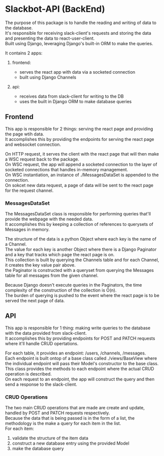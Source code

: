 # Slackbot-API (BackEnd)

The purpose of this package is to handle the reading and writing of data to the database.  
It's responsible for receiving slack-client's requests and storing the data and presenting the data to react-user-client.  
Built using Django, leveraging Django's built-in ORM to make the queries.

It contains 2 apps:
  1. frontend:
      - serves the react app with data via a socketed connection
      - built using Django Channels

  2. api:
      - receives data from slack-client for writing to the DB
      - uses the built in Django ORM to make database queries
  
## Frontend
This app is responsible for 2 things: serving the react page and providing the page wtih data.  
It accomplishes this by providing the endpoints for serving the react page and websocket connection.  
  
On HTTP request, it serves the client with the react page that will then make a WSC request back to the package.  
On WSC request, the app will append a socketed connection to the layer of socketed connections that handles in-memory management.  
On WSC instantiation, an instance of ./MessagesDataSet is appended to the connection.  
On sokcet new data request, a page of data will be sent to the react page for the request channel.  

### MessagesDataSet
The MessagesDataSet class is responsible for performing queries that'll provide the webpage with the needed data.  
It accomplishes this by keeping a collection of references to querysets of Messages in memory.  
  
The structure of the data is a python Object where each key is the name of a Channel.  
The value for each key is another Object where there is a Django Paginator and a key that tracks which page the react page is on.  
This collection is built by querying the Channels table and for each Channel, it creates the key value pair above.  
the Paginator is constructed with a queryset from querying the Messages table for all messages from the given channel.  
  
Because Django doesn't execute queries in the Paginators, the time complexity of the construction of the collection is O(n).  
The burden of querying is pushed to the event where the react page is to be served the next page of data. 

## API
This app is responsible for 1 thing: making write queries to the database with the data provided from slack-client.  
It accomplishes this by providing endpoints for POST and PATCH requests where it'll handle CRUD opertations.  
  
For each table, it provides an endpoint: /users, /channels, /messages.  
Each endpoint is built ontop of a base class called ./views/BaseView where the individual endpoint will pass their Model's constructor to the base class.  
This class provides the methods to each endpoint where the actual CRUD operation is described.  
On each request to an endpoint, the app will construct the query and then send a response to the slack-client.
  
### CRUD Operations
The two main CRUD operations that are made are create and update, handled by POST and PATCH requests respectively.  
Because the data that is being passed is in the form of a list, the methodology is the make a query for each item in the list.  
For each item:
  1. validate the structure of the item data
  2. construct a new database entry using the provided Model
  3. make the database query
